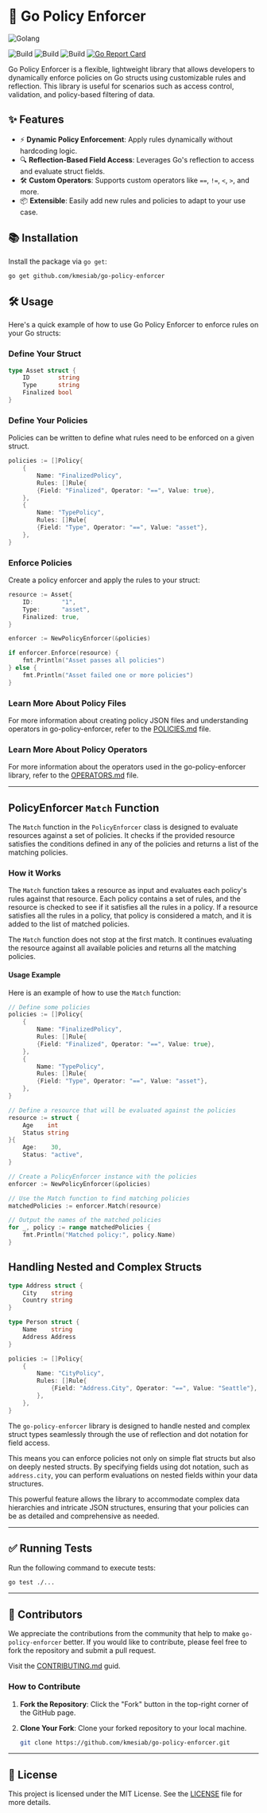 # 🚀 Go Policy Enforcer

![Golang](https://img.shields.io/badge/Go-00add8.svg?labelColor=171e21&style=for-the-badge&logo=go)

![Build](https://github.com/kmesiab/go-policy-enforcer/actions/workflows/go-build.yml/badge.svg)
![Build](https://github.com/kmesiab/go-policy-enforcer/actions/workflows/go-lint.yml/badge.svg)
![Build](https://github.com/kmesiab/go-policy-enforcer/actions/workflows/go-test.yml/badge.svg)
[![Go Report Card](https://goreportcard.com/badge/github.com/kmesiab/go-policy-enforcer)](https://goreportcard.com/report/github.com/kmesiab/go-policy-enforcer)

Go Policy Enforcer is a flexible, lightweight library that allows
developers to dynamically enforce policies on Go structs using
customizable rules and reflection. This library is useful for
scenarios such as access control, validation, and policy-based
filtering of data.

## ✨ Features

- ⚡ **Dynamic Policy Enforcement**: Apply rules dynamically without
hardcoding logic.
- 🔍 **Reflection-Based Field Access**: Leverages Go's reflection
to access and evaluate struct fields.
- 🛠️ **Custom Operators**: Supports custom operators like
`==`, `!=`, `<`, `>`, and more.
- 📦 **Extensible**: Easily add new rules and policies to
adapt to your use case.

## 📚 Installation

Install the package via `go get`:

```bash
go get github.com/kmesiab/go-policy-enforcer
```

## 🛠️ Usage

Here's a quick example of how to use Go Policy Enforcer to enforce rules
on your Go structs:

### Define Your Struct

```go
type Asset struct {
    ID        string
    Type      string
    Finalized bool
}
```

### Define Your Policies

Policies can be written to define what rules need to be enforced on
a given struct.

```go
policies := []Policy{
    {
        Name: "FinalizedPolicy",
        Rules: []Rule{
        {Field: "Finalized", Operator: "==", Value: true},
    },
    {
        Name: "TypePolicy",
        Rules: []Rule{
        {Field: "Type", Operator: "==", Value: "asset"},
    },
}
```

### Enforce Policies

Create a policy enforcer and apply the rules to your struct:

```go
resource := Asset{
    ID:        "1",
    Type:      "asset",
    Finalized: true,
}

enforcer := NewPolicyEnforcer(&policies)

if enforcer.Enforce(resource) {
    fmt.Println("Asset passes all policies")
} else {
    fmt.Println("Asset failed one or more policies")
}
```

### Learn More About Policy Files

For more information about creating policy JSON files and understanding
operators in go-policy-enforcer, refer to the [POLICIES.md](POLICIES.md) file.

### Learn More About Policy Operators

For more information about the operators used in the go-policy-enforcer library,
refer to the [OPERATORS.md](OPERATORS.md) file.

---

## PolicyEnforcer `Match` Function

The `Match` function in the `PolicyEnforcer` class is designed to evaluate
resources against a set of policies. It checks if the provided resource
satisfies the conditions defined in any of the policies and returns a
list of the matching policies.

### How it Works

The `Match` function takes a resource as input and evaluates each policy's
rules against that resource. Each policy contains a set of rules, and the
resource is checked to see if it satisfies all the rules in a policy. If
a resource satisfies all the rules in a policy, that policy is considered
a match, and it is added to the list of matched policies.

The `Match` function does not stop at the first match. It continues evaluating
the resource against all available policies and returns all the matching
policies.

#### Usage Example

Here is an example of how to use the `Match` function:

```go
// Define some policies
policies := []Policy{
    {
        Name: "FinalizedPolicy",
        Rules: []Rule{
        {Field: "Finalized", Operator: "==", Value: true},
    },
    {
        Name: "TypePolicy",
        Rules: []Rule{
        {Field: "Type", Operator: "==", Value: "asset"},
    },
}

// Define a resource that will be evaluated against the policies
resource := struct {
    Age    int
    Status string
}{
    Age:    30,
    Status: "active",
}

// Create a PolicyEnforcer instance with the policies
enforcer := NewPolicyEnforcer(&policies)

// Use the Match function to find matching policies
matchedPolicies := enforcer.Match(resource)

// Output the names of the matched policies
for _, policy := range matchedPolicies {
    fmt.Println("Matched policy:", policy.Name)
}
```

## Handling Nested and Complex Structs

```go
type Address struct {
    City    string
    Country string
}

type Person struct {
    Name    string
    Address Address
}

policies := []Policy{
    {
        Name: "CityPolicy",
        Rules: []Rule{
            {Field: "Address.City", Operator: "==", Value: "Seattle"},
        },
    },
}
```

The `go-policy-enforcer` library is designed to handle nested and complex
struct types seamlessly through the use of reflection and dot notation for
field access.

This means you can enforce policies not only on simple flat
structs but also on deeply nested structs. By specifying fields using dot
notation, such as `address.city`, you can perform evaluations on nested
fields within your data structures.

This powerful feature allows the library to accommodate complex data
hierarchies and intricate JSON structures, ensuring that your policies
can be as detailed and comprehensive as needed.

---

## ✅ Running Tests

Run the following command to execute tests:

```bash
go test ./...
```

---

## 🤝 Contributors

We appreciate the contributions from the community that help to make
`go-policy-enforcer` better. If you would like to contribute, please
feel free to fork the repository and submit a pull request.

Visit the [CONTRIBUTING.md](CONTRIBUTING.md) guid.

### How to Contribute

1. **Fork the Repository**: Click the "Fork" button in the top-right corner
of the GitHub page.
2. **Clone Your Fork**: Clone your forked repository to your local machine.

   ```bash
   git clone https://github.com/kmesiab/go-policy-enforcer.git

---

## 📝 License

This project is licensed under the MIT License. See the
[LICENSE](./LICENSE) file for more details.
